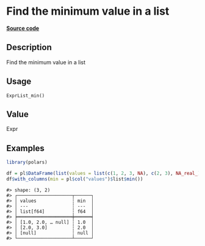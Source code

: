 

# Find the minimum value in a list

[**Source code**](https://github.com/pola-rs/r-polars/tree/8387e0a88c6889e6449b053999aada405c241066/R/expr__list.R#L38)

## Description

Find the minimum value in a list

## Usage

<pre><code class='language-R'>ExprList_min()
</code></pre>

## Value

Expr

## Examples

``` r
library(polars)

df = pl$DataFrame(list(values = list(c(1, 2, 3, NA), c(2, 3), NA_real_)))
df$with_columns(min = pl$col("values")$list$min())
```

    #> shape: (3, 2)
    #> ┌────────────────────┬──────┐
    #> │ values             ┆ min  │
    #> │ ---                ┆ ---  │
    #> │ list[f64]          ┆ f64  │
    #> ╞════════════════════╪══════╡
    #> │ [1.0, 2.0, … null] ┆ 1.0  │
    #> │ [2.0, 3.0]         ┆ 2.0  │
    #> │ [null]             ┆ null │
    #> └────────────────────┴──────┘
